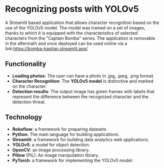 # Recognizing posts with YOLOv5
A Streamlit based application that allows character recognition based on the use of the YOLOv5 model. 
The model was trained on a set of images, thanks to which it is equipped with the characteristics of selected characters from the "Captain Bomba" series. 
The application is removable in the aftermath and once deployed can be used online via a link:https://bomba-kapitan.streamlit.app/

## Functionality
* **Loading photos**: The user can have a photo in .jpg, .jpeg, .png format.
* **Character Recognition**: The **YOLOv5 model** is distinctive and marked on the character.
* **Detection results**: The output image has green frames with labels that represent the difference between the recognized character and the detection threat.

## Technology
* **Roboflow**: a framework for preparing datasets
* **Python**: The main language for building applications.
* **Streamlit**: a framework for building data analytics web applications.
* **YOLOv5**: a model for object detection.
* **OpenCV**: an image processing library.
* **Pillow** (PIL): An image manipulation library.
* **PyTorch**: a framework for implementing the YOLOv5 model.
